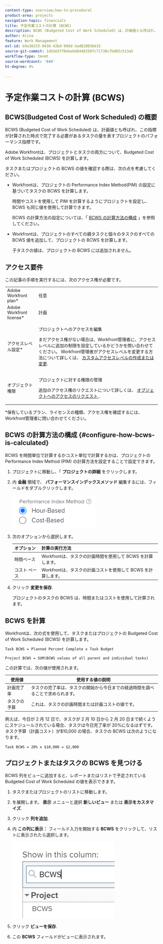 ```yaml
---
content-type: overview;how-to-procedural
product-area: projects
navigation-topic: financials
title: 予定作業コストの計算 (BCWS)
description: BCWS (Budgeted Cost of Work Scheduled) は、計画値とも呼ばれ、この指標が計算された時点で完了する必要があるタスクの量を表すプロジェクトのパフォーマンス指標です。
author: Alina
feature: Work Management
exl-id: b9a36333-9430-42bd-99dd-3ad82803b633
source-git-commit: 1d5de5ff0ebebd84482507c71730cfbd05c513a5
workflow-type: tm+mt
source-wordcount: '644'
ht-degree: 0%

---
```


# 予定作業コストの計算 (BCWS)

## BCWS(Budgeted Cost of Work Scheduled) の概要

BCWS (Budgeted Cost of Work Scheduled) は、計画値とも呼ばれ、この指標が計算された時点で完了する必要があるタスクの量を表すプロジェクトのパフォーマンス指標です。

Adobe Workfrontは、プロジェクトとタスクの両方について、Budgeted Cost of Work Scheduled (BCWS) を計算します。

タスクまたはプロジェクトの BCWS の値を確認する際は、次の点を考慮してください。

* Workfrontは、プロジェクトの Performance Index Method(PIM) の設定に基づいてタスクの BCWS を計算します。

   時間やコストを使用して PIM を計算するようにプロジェクトを設定し、BCWS も同じ値を使用して計算できます。

   BCWS の計算方法の設定については、「 [BCWS の計算方法の構成](#configure-how-bcws-is-calculated) 」を参照してください。

* Workfrontは、プロジェクトのすべての親タスクと個々のタスクのすべての BCWS 値を追加して、プロジェクトの BCWS を計算します。

   子タスクの値は、プロジェクトの BCWS には追加されません。

## アクセス要件

この記事の手順を実行するには、次のアクセス権が必要です。

<table style="table-layout:auto"> 
 <col> 
 <col> 
 <tbody> 
  <tr> 
   <td role="rowheader">Adobe Workfront plan*</td> 
   <td> <p>任意</p> </td> 
  </tr> 
  <tr> 
   <td role="rowheader">Adobe Workfront license*</td> 
   <td> <p>計画 </p> </td> 
  </tr> 
  <tr> 
   <td role="rowheader">アクセスレベル設定*</td> 
   <td> <p>プロジェクトへのアクセスを編集</p> <p>まだアクセス権がない場合は、Workfront管理者に、アクセスレベルに追加の制限を設定しているかどうかを問い合わせてください。 Workfront管理者がアクセスレベルを変更する方法について詳しくは、 <a href="../../../administration-and-setup/add-users/configure-and-grant-access/create-modify-access-levels.md" class="MCXref xref">カスタムアクセスレベルの作成または変更</a>.</p> </td> 
  </tr> 
  <tr> 
   <td role="rowheader">オブジェクト権限</td> 
   <td> <p>プロジェクトに対する権限の管理</p> <p>追加のアクセス権のリクエストについて詳しくは、 <a href="../../../workfront-basics/grant-and-request-access-to-objects/request-access.md" class="MCXref xref">オブジェクトへのアクセスのリクエスト </a>.</p> </td> 
  </tr> 
 </tbody> 
</table>

&#42;保有しているプラン、ライセンスの種類、アクセス権を確認するには、Workfront管理者に問い合わせてください。

## BCWS の計算方法の構成 {#configure-how-bcws-is-calculated}

BCWS を時間単位で計算するかコスト単位で計算するかは、プロジェクトの Performance Index Method (PIM) の計算方法を設定することで設定できます。

1. プロジェクトに移動し、「 **プロジェクトの詳細** をクリックします。
1. 内 **金融** 領域で、 **パフォーマンスインデックスメソッド** 編集するには、フィールドをダブルクリックします。

   ![](assets/pim-options-hour-cost-based-nwe.png)

1. 次のオプションから選択します。

   | オプション | 計算の実行方法 |
   |---|---|
   | 時間ベース | Workfrontは、タスクの計画時間を使用して BCWS を計算します。 |
   | コスト ベース | Workfrontは、タスクの計画コストを使用して BCWS を計算します。 |


1. クリック **変更を保存**.

   プロジェクトのタスクの BCWS は、時間またはコストを使用して計算されます。

## BCWS を計算

Workfrontは、次の式を使用して、タスクまたはプロジェクトの Budgeted Cost of Work Scheduled (BCWS) を計算します。

```
Task BCWS = Planned Percent Complete x Task Budget
```

```
Project BCWS = SUM(BCWS values of all parent and individual tasks)
```

この計算では、次の値が使用されます。

| 使用値 | 使用する値の説明 |
|---|---|
| 計画完了率 | タスクの完了率は、タスクの開始から今日までの経過時間を調べることで求められます。 |
| タスクの予算 | これは、タスクの計画時間または計画コストの値です。 |

例えば、今日が 2 月 12 日で、タスクが 2 月 10 日から 2 月 20 日まで続くようにスケジュールされている場合、タスクは今日完了率が 20%になるはずです。 タスク予算（計画コスト）が$10,000 の場合、タスクの BCWS は次のようになります。

```
Task BCWS = 20% x $10,000 = $2,000
```

## プロジェクトまたはタスクの BCWS を見つける

BCWS 列をビューに追加すると、レポートまたはリストで予定されている Budgeted Cost of Work Scheduled の値を表示できます。

1. タスクまたはプロジェクトのリストに移動します。
1. を展開します。 **表示** メニューと選択 **新しいビュー** または **表示をカスタマイズ**.

1. クリック **列を追加**.
1. 内 **この列に表示：** フィールド入力を開始する **BCWS** をクリックして、リストに表示されたら選択します。

   ![](assets/bcws-in-project-view.png)

1. クリック **ビューを保存**.
1. この **BCWS** フィールドがビューに表示されます。
